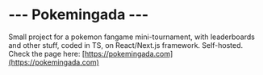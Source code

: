 # --- Pokemingada ---
Small project for a pokemon fangame mini-tournament, with leaderboards and other stuff, coded in TS, on React/Next.js framework.
Self-hosted. Check the page here: [https://pokemingada.com](https://pokemingada.com)
